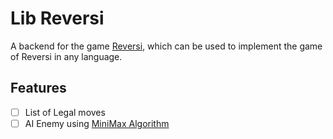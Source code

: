 # Lib Reversi

A backend for the game [Reversi](https://en.wikipedia.org/wiki/Reversi), which can be used to implement the game of
Reversi in any language.

## Features

- [ ] List of Legal moves
- [ ] AI Enemy using [MiniMax Algorithm](https://en.wikipedia.org/wiki/Minimax)
